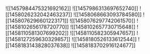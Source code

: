 ![[1457984475321692162]]
![[1457986313697652740]]
![[1458026232042463237]]
![[1458068663093784580]]
![[1458076296601223171]]
![[1458076297742061570]]
![[1458102656178720770]]
![[1458102657730715648]]
![[1458110581307699202]]
![[1458110582305947657]]
![[1458127259630329857]]
![[1458180526133612544]]
![[1458183143828037638]]
![[1458183702916124677]]

